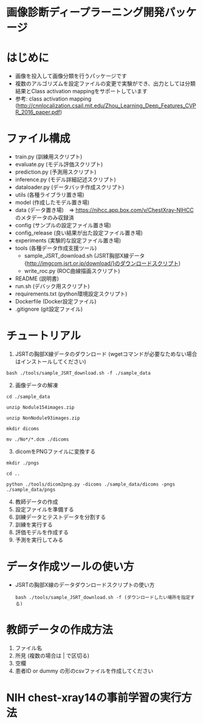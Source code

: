 # 画像診断ディープラーニング開発パッケージ

# はじめに
* 画像を投入して画像分類を行うパッケージです
* 複数のアルゴリズムを設定ファイルの変更で実験ができ、出力としては分類結果とClass activation mappingをサポートしています
* 参考: class activation mapping (http://cnnlocalization.csail.mit.edu/Zhou_Learning_Deep_Features_CVPR_2016_paper.pdf)

# ファイル構成
* train.py (訓練用スクリプト)
* evaluate.py (モデル評価スクリプト)
* prediction.py (予測用スクリプト)
* inference.py (モデル詳細記述スクリプト)
* dataloader.py (データバッチ作成スクリプト)
* utils (各種ライブラリ置き場)
* model (作成したモデル置き場)
* data (データ置き場)　=> https://nihcc.app.box.com/v/ChestXray-NIHCC のメタデータのみ収録済
* config (サンプルの設定ファイル置き場)
* config_release (良い結果が出た設定ファイル置き場)
* experiments (実験的な設定ファイル置き場)
* tools (各種データ作成支援ツール)
  * sample_JSRT_download.sh (JSRT胸部X線データ{http://imgcom.jsrt.or.jp/download/}のダウンロードスクリプト)
  * write_roc.py (ROC曲線描画スクリプト)
* README (説明書)
* run.sh (デバック用スクリプト)
* requirements.txt (python環境設定スクリプト)
* Dockerfile (Docker設定ファイル)
* .gitignore (git設定ファイル)

# チュートリアル
1. JSRTの胸部X線データのダウンロード (wgetコマンドが必要なためない場合はインストールしてください)

  `` bash ./tools/sample_JSRT_download.sh -f ./sample_data ``

2. 画像データの解凍

  `` cd ./sample_data ``

  `` unzip Nodule154images.zip ``

  `` unzip NonNodule93images.zip ``

  `` mkdir dicoms ``

  `` mv ./No*/*.dcm ./dicoms ``

3. dicomをPNGファイルに変換する

  `` mkdir ./pngs ``

  `` cd .. ``

  `` python ./tools/dicom2png.py -dicoms ./sample_data/dicoms -pngs ./sample_data/pngs ``

  
4. 教師データの作成
5. 設定ファイルを準備する
6. 訓練データとテストデータを分割する
7. 訓練を実行する
8. 評価モデルを作成する
9. 予測を実行してみる


# データ作成ツールの使い方
* JSRTの胸部X線のデータダウンロードスクリプトの使い方

  `` bash ./tools/sample_JSRT_download.sh -f (ダウンロードしたい場所を指定する) ``

# 教師データの作成方法
  1. ファイル名
  2. 所見 (複数の場合は | で区切る)
  3. 空欄
  4. 患者ID or dummy
  の形のcsvファイルを作成してください

# NIH chest-xray14の事前学習の実行方法
